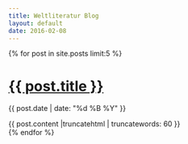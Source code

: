 ```yaml
---
title: Weltliteratur Blog
layout: default
date: 2016-02-08
---
```



{% for post in site.posts limit:5 %}
<h1 class="entry-title">
  <a href="{{ site.baseurl }}{{ post.url }}">{{ post.title }}</a>
</h1>
<p class="blogdate">{{ post.date | date: "%d %B %Y" }}</p>
<div>{{ post.content |truncatehtml | truncatewords: 60 }}</div>
{% endfor %}
